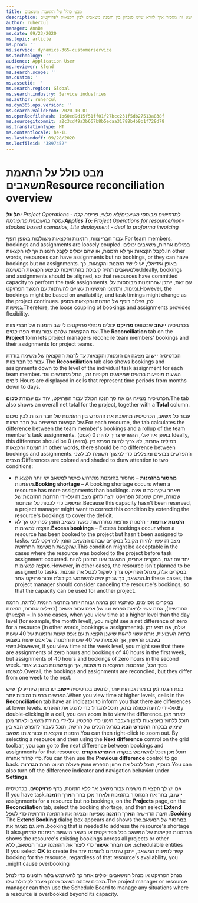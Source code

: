 ```yaml
---
title: מבט כולל על התאמת משאבים
description: נושא זה מסביר איך לוודא שיש סנכרון בין הזמנת משאבים לבין הקצאות‬ לפרויקטים.
author: ruhercul
manager: AnnBe
ms.date: 09/23/2020
ms.topic: article
ms.prod: ''
ms.service: dynamics-365-customerservice
ms.technology: ''
audience: Application User
ms.reviewer: kfend
ms.search.scope: ''
ms.custom: ''
ms.assetid: ''
ms.search.region: Global
ms.search.industry: Service industries
ms.author: ruhercul
ms.dyn365.ops.version: ''
ms.search.validFrom: 2020-10-01
ms.openlocfilehash: 1b60ed9d15f51ff01f27bcc231f5db27513a838f
ms.sourcegitcommit: a2c3cd49a3b667b8b5edaa31788b4b9b1f728d78
ms.translationtype: HT
ms.contentlocale: he-IL
ms.lasthandoff: 09/28/2020
ms.locfileid: "3897452"
---
```

# <a name="resource-reconciliation-overview"></a><span data-ttu-id="842e0-103">מבט כולל על התאמת משאבים</span><span class="sxs-lookup"><span data-stu-id="842e0-103">Resource reconciliation overview</span></span>

<span data-ttu-id="842e0-104">_**חל על:** Project Operations לתרחישים מבוססי משאבים/לא מלאי, פריסה קלה - עסקה בחשבונית פרופורמה_</span><span class="sxs-lookup"><span data-stu-id="842e0-104">_**Applies To:** Project Operations for resource/non-stocked based scenarios, Lite deployment - deal to proforma invoicing_</span></span>

<span data-ttu-id="842e0-105">עבור חברי צוות, הזמנות והקצאות משולבות באופן רופף.</span><span class="sxs-lookup"><span data-stu-id="842e0-105">For team members, bookings and assignments are loosely coupled.</span></span> <span data-ttu-id="842e0-106">במילים אחרות, משאבים יכולים לקבל הקצאות אך לא הזמנות, או שהם יכולים לקבל הזמנות אך לא הקצאות.</span><span class="sxs-lookup"><span data-stu-id="842e0-106">In other words, resources can have assignments but no bookings, or they can have bookings but no assignments.</span></span> <span data-ttu-id="842e0-107">באופן אידיאלי, יש ליישר הזמנות והקצאות, כך שלמשאבים תהיה קיבולת בהתחייבות לביצוע הקצאות המשימה.</span><span class="sxs-lookup"><span data-stu-id="842e0-107">Ideally, bookings and assignments should be aligned, so that resources have committed capacity to perform the task assignments.</span></span> <span data-ttu-id="842e0-108">עם זאת, ייתכן שההזמנות מבוססות על זמינות, ותזמוני המשימות עשויים להשתנות עם המשך הפרויקט.</span><span class="sxs-lookup"><span data-stu-id="842e0-108">However, the bookings might be based on availability, and task timings might change as the project continues.</span></span> <span data-ttu-id="842e0-109">לכן, שילוב רופף של הזמנות והקצאות מספק גמישות.</span><span class="sxs-lookup"><span data-stu-id="842e0-109">Therefore, the loose coupling of bookings and assignments provides flexibility.</span></span>

<span data-ttu-id="842e0-110">בכרטיסיה **יישוב‬** שבטופס **פרויקט** יכולים מנהלי פרויקטים ליישב הזמנות של חברי צוות ואת ההקצאות שלהם עבור צוותי הפרויקטים.</span><span class="sxs-lookup"><span data-stu-id="842e0-110">The **Reconciliation** tab on the **Project** form lets project managers reconcile team members' bookings and their assignments for project teams.</span></span>

<span data-ttu-id="842e0-111">הכרטיסיה **יישוב** מציגה גם הזמנות והקצאות עד לרמת ההקצאה של משימה בודדת עבור כל חבר צוות.</span><span class="sxs-lookup"><span data-stu-id="842e0-111">The **Reconciliation** tab also shows bookings and assignments down to the level of the individual task assignment for each team member.</span></span> <span data-ttu-id="842e0-112">השעות מופיעות בתאים שמייצגים תקופות זמן, החל מחודשים ועד לימים.</span><span class="sxs-lookup"><span data-stu-id="842e0-112">Hours are displayed in cells that represent time periods from months down to days.</span></span>

<span data-ttu-id="842e0-113">הכרטיסיה מציגה גם את סך הנטו הכולל עבור הפרויקט, יחד עם עמודת **סכום**.</span><span class="sxs-lookup"><span data-stu-id="842e0-113">The tab also shows an overall net total for the project, together with a **Total** column.</span></span>

<span data-ttu-id="842e0-114">עבור כל משאב, הכרטיסיה מחשבת את ההפרש בין ההזמנות של חבר הצוות לבין סיכום של הקצאות המשימה של חבר הצוות.</span><span class="sxs-lookup"><span data-stu-id="842e0-114">For each resource, the tab calculates the difference between the team member's bookings and a rollup of the team member's task assignments.</span></span> <span data-ttu-id="842e0-115">באופן אידיאלי, ההפרש צריך להיות 0 (אפס).</span><span class="sxs-lookup"><span data-stu-id="842e0-115">Ideally, this difference should be 0 (zero).</span></span> <span data-ttu-id="842e0-116">במילים אחרות, לא צריך להיות הפרש בין הזמנות והקצאות.</span><span class="sxs-lookup"><span data-stu-id="842e0-116">In other words, there should be no difference between bookings and assignments.</span></span> <span data-ttu-id="842e0-117">ההפרשים צבועים ומוצללים כדי למשוך תשומת לב לשני מצבים:</span><span class="sxs-lookup"><span data-stu-id="842e0-117">Differences are colored and shaded to draw attention to two conditions:</span></span>

- <span data-ttu-id="842e0-118">**מחסור בהזמנות** – מחסור בהזמנות מתרחש כאשר למשאב יש יותר הקצאות מהזמנות.</span><span class="sxs-lookup"><span data-stu-id="842e0-118">**Booking shortage** – A booking shortage occurs when a resource has more assignments than bookings.</span></span> <span data-ttu-id="842e0-119">מאחר שקיבולת זו אינה שמורה, ייתכן שמנהל הפרויקט ירצה לתקן מצב זה על-ידי הרחבת ההזמנות של המשאב כדי לכסות על המחסור.</span><span class="sxs-lookup"><span data-stu-id="842e0-119">Because this capacity hasn't been reserved, a project manager might want to correct this condition by extending the resource's bookings to cover the deficit.</span></span>
- <span data-ttu-id="842e0-120">**הזמנות עודפות** - הזמנות עודפות מתרחשות כאשר משאב הוזמן לפרויקט אך לא הוקצה למשימות.</span><span class="sxs-lookup"><span data-stu-id="842e0-120">**Excess bookings** – Excess bookings occur when a resource has been booked to the project but hasn't been assigned to tasks.</span></span> <span data-ttu-id="842e0-121">מצב זה עשוי להיות מקובל במקרים שבהם המשאב הוזמן לפרויקט לפני שהקצאת המשימה התרחשה.</span><span class="sxs-lookup"><span data-stu-id="842e0-121">This condition might be acceptable in the cases where the resource was booked to the project before task assignment occurred.</span></span> <span data-ttu-id="842e0-122">יחד עם זאת, במקרים אחרים, המשאב אינו מתוכנן להיות מוקצה למשימות.</span><span class="sxs-lookup"><span data-stu-id="842e0-122">However, in other cases, the resource isn't planned to be assigned to tasks.</span></span> <span data-ttu-id="842e0-123">במקרים אלה, מנהל הפרויקט צריך לשקול לבטל את הזמנות המשאב, כך שניתן יהיה להשתמש בקיבולת עבור פרויקט אחר.</span><span class="sxs-lookup"><span data-stu-id="842e0-123">In these cases, the project manager should consider canceling the resource's bookings, so that the capacity can be used for another project.</span></span>

<span data-ttu-id="842e0-124">במקרים מסוימים, כשתציג זמן ברמה גבוהה יותר מהרמה היומית (לדוגה, הרמה החודשית), אתה עשוי לראות הפרש נטו של אפס עבור משאב (במילים אחרות, הזמנות = הקצאות).</span><span class="sxs-lookup"><span data-stu-id="842e0-124">In some cases, when you view time at a higher level than the day level (for example, the month level), you might see a net difference of zero for a resource (in other words, bookings = assignments).</span></span> <span data-ttu-id="842e0-125">אולם, אם תציג זמן ברמה השבועית, אתה עשוי לראות שישנן הקצאות עם אפס שעות והזמנות של 40 שעות בשבוע הראשון, אך הקצאות של 40 שעות והזמנות של אפס שעות בשבוע השני.</span><span class="sxs-lookup"><span data-stu-id="842e0-125">However, if you view time at the week level, you might see that there are assignments of zero hours and bookings of 40 hours in the first week, but assignments of 40 hours and bookings of zero hours in the second week.</span></span> <span data-ttu-id="842e0-126">בסך הכל, ההזמנות וההקצאות מיושבות, אך הן משתנות משבוע אחד למשנהו.</span><span class="sxs-lookup"><span data-stu-id="842e0-126">Overall, the bookings and assignments are reconciled, but they differ from one week to the next.</span></span>

<span data-ttu-id="842e0-127">בעת הצגת זמן ברמות גבוהות יותר, לתאים בכרטיסיה **יישוב** יש מחוון שיודיע לך שיש הפרשים ברמות נמוכות יותר.</span><span class="sxs-lookup"><span data-stu-id="842e0-127">When you view time at higher levels, cells in the **Reconciliation** tab have an indicator to inform you that there are differences at lower levels.</span></span> <span data-ttu-id="842e0-128">על-ידי לחיצה כפולה בתא, תוכל להגדיל כדי להציג את ההפרש.</span><span class="sxs-lookup"><span data-stu-id="842e0-128">By double-clicking in a cell, you can zoom in to view the difference.</span></span> <span data-ttu-id="842e0-129">לאחר מכן תוכל ללחוץ באמצעות לחצן העכבר הימני כדי להקטין. על-ידי בחירת משאב ולאחר מכן שימוש בבקרה **ההפרש הבא** בסרגל הכלים של הרשת, תוכל לעבור להפרש הבא בין הזמנות והקצאות עבור אותו משאב.</span><span class="sxs-lookup"><span data-stu-id="842e0-129">You can then right-click to zoom out. By selecting a resource and then using the **Next difference** control on the grid toolbar, you can go to the next difference between bookings and assignments for that resource.</span></span> <span data-ttu-id="842e0-130">תוכל מכן תוכל להשתמש בבקרה **ההפרש הקודם** כדי לחזור אחורה.</span><span class="sxs-lookup"><span data-stu-id="842e0-130">You can then use the **Previous difference** control to go back.</span></span> <span data-ttu-id="842e0-131">בנוסף, תוכל לבטל את מחוון ההפרש ואופן פעולת הניווט תחת **הגדרות**.</span><span class="sxs-lookup"><span data-stu-id="842e0-131">You can also turn off the difference indicator and navigation behavior under **Settings**.</span></span>


<span data-ttu-id="842e0-132">אם יש לך הקצאות משימה עבור משאב אך ללא הזמנות, בדף **פרויקטים**, בכרטיסיה **יישוב**, בחר את המחסור בהזמנות ולאחר מכן בחר **‏‫הארך הזמנה**.</span><span class="sxs-lookup"><span data-stu-id="842e0-132">If you have task assignments for a resource but no bookings, on the **Projects** page, on the **Reconciliation** tab, select the booking shortage, and then select **Extend Booking**.</span></span> <span data-ttu-id="842e0-133">תיבת הדו-שיח **‏‫הארך הזמנה** מופיעה ומציגה את ההזמנה הדרושה כדי לטפל במחסור של המשאב.</span><span class="sxs-lookup"><span data-stu-id="842e0-133">The **Extend Booking** dialog box appears and shows the booking that is needed to address the resource's shortage.</span></span> <span data-ttu-id="842e0-134">היא גם מציגה את ההזמנות הקיימות של המשאב בכל הפרויקטים או בשאר הישויות הניתנות לתזמון.</span><span class="sxs-lookup"><span data-stu-id="842e0-134">It also shows the resource's existing bookings across all projects or other schedulable entities.</span></span> <span data-ttu-id="842e0-135">אם תבחר **אישור** כדי ליצור את ההזמנה עבור המשאב, ללא קשר לזמינות המשאב, ייתכן שתגרום להזמנת יתר.</span><span class="sxs-lookup"><span data-stu-id="842e0-135">If you select **OK** to create the booking for the resource, regardless of that resource's availability, you might cause overbooking.</span></span>

<span data-ttu-id="842e0-136">מנהל הפרויקט או מנהל המשאבים יכולים אחר כך להשתמש בלוח הזמנים כדי לנהל מצבים שבהם משאב מוזמן מעבר לקיבולת שלו.</span><span class="sxs-lookup"><span data-stu-id="842e0-136">The project manager or resource manager can then use the Schedule Board to manage any situations where a resource is overbooked beyond its capacity.</span></span>

